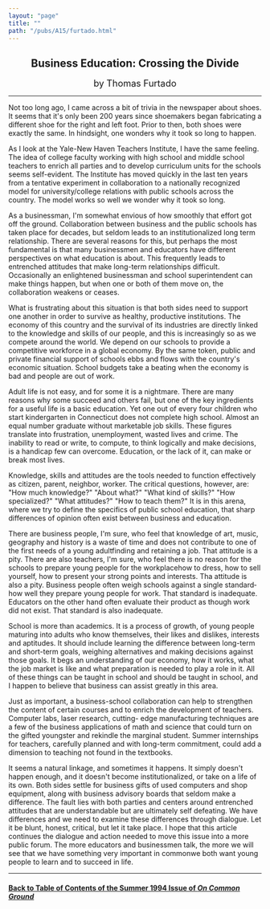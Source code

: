 ```yaml
---
layout: "page"
title: ""
path: "/pubs/A15/furtado.html"
---
```

<main>
<center>
<h2>
Business Education: Crossing the Divide</h2>
<p><font size="+1">by Thomas Furtado</font>
</p></center>
<hr/>
Not too long ago, I came across a bit of trivia in the newspaper about
shoes.  It seems that it's only been 200 years since shoemakers  began
fabricating a different shoe for the right and left foot.  Prior  to then,
both shoes were exactly the same.  In hindsight, one  wonders why it took
so long to happen.
<p>
As I look at the Yale-New Haven Teachers Institute, I have the same
feeling.  The idea of college faculty working with high school and  middle
school teachers to enrich all parties and to develop  curriculum units for
the schools seems self-evident.  The Institute  has moved quickly in the
last ten years from a tentative experiment  in collaboration to a
nationally recognized model for  university/college relations with public
schools across the country.   The model works so well we wonder why it
took so long.
</p><p>
As a businessman, I'm somewhat envious of how smoothly that  effort got
off the ground.  Collaboration between business and the  public schools
has taken place for decades, but seldom leads to an  institutionalized
long term relationship.  There are several reasons  for this, but perhaps
the most fundamental is that many  businessmen and educators have
different perspectives on what  education is about.  This frequently leads
to entrenched attitudes  that make long-term relationships difficult.
Occasionally an  enlightened businessman and school superintendent can
make things  happen, but when one or both of them move on, the
collaboration  weakens or ceases.
</p><p>
What is frustrating about this situation is that both sides need to
support one another in order to survive as healthy, productive
institutions.  The economy of this country and the survival of its
industries are directly linked to the knowledge and skills of our  people,
and this is increasingly so as we compete around the world.   We depend on
our schools to provide a competitive workforce in a  global economy.  By
the same token, public and private financial  support of schools ebbs and
flows with the country's economic  situation.  School budgets take a
beating when the economy is bad  and people are out of work.
</p><p>
Adult life is not easy, and for some it is a nightmare.  There are  many
reasons why some succeed and others fail, but one of the key  ingredients
for a useful life is a basic education.  Yet one out of  every four
children who start kindergarten in Connecticut does not  complete high
school.  Almost an equal number graduate without  marketable job skills.
These figures translate into frustration,  unemployment, wasted lives and
crime.  The inability to read or  write, to compute, to think logically
and make decisions, is a  handicap few can overcome.  Education, or the
lack of it, can make or  break most lives.
</p><p>
Knowledge, skills and attitudes are the tools needed to function
effectively as citizen, parent, neighbor, worker.  The critical
questions, however, are: "How much knowledge?" "About what?"  "What kind
of skills?" "How specialized?" "What attitudes?" "How to  teach them?" It
is in this arena, where we try to define the  specifics of public school
education, that sharp differences of  opinion often exist between business
and education.
</p><p>
There are business people, I'm sure, who feel that knowledge of art,
music, geography and history is a waste of time and does not  contribute
to one of the first needs of a young adult­finding and  retaining a
job.  That attitude is a pity.  There are also teachers, I'm  sure, who
feel there is no reason for the schools to prepare young  people for the
workplace­how to dress, how to sell yourself, how to  present your
strong points and interests.  Tha attitude is also a pity.   Business
people often weigh schools against a single standard­how  well they
prepare young people for work.  That standard is  inadequate.  Educators
on the other hand often evaluate their product  as though work did not
exist.  That standard is also inadequate.
</p><p>
School is more than academics.  It is a process of growth, of young
people maturing into adults who know themselves, their likes and
dislikes, interests and aptitudes.  It should include learning the
difference between long-term and short-term goals, weighing  alternatives
and making decisions against those goals.  It begs an  understanding of
our economy, how it works, what the job market is  like and what
preparation is needed to play a role in it.  All of these  things can be
taught in school and should be taught in school, and I  happen to believe
that business can assist greatly in this area.
</p><p>
Just as important, a business-school collaboration can help to  strengthen
the content of certain courses and to enrich the  development of teachers.
Computer labs, laser research, cutting- edge manufacturing techniques are
a few of the business  applications of math and science that could turn on
the gifted  youngster and rekindle the marginal student.  Summer
internships  for teachers, carefully planned and with long-term
commitment,  could add a dimension to teaching not found in the textbooks.
</p><p>
It seems a natural linkage, and sometimes it happens.  It simply  doesn't
happen enough, and it doesn't become institutionalized, or  take on a life
of its own.  Both sides settle for business gifts of  used computers and
shop equipment, along with business advisory  boards that seldom make a
difference.  The fault lies with both  parties and centers around
entrenched attitudes that are  understandable but are ultimately self
defeating.  We have  differences and we need to examine these differences
through  dialogue.  Let it be blunt, honest, critical, but let it take
place.  I  hope that this article continues the dialogue and action needed
to  move this issue into a more public forum.  The more educators and
businessmen talk, the more we will see that we have something very
important in common­we both want young people to learn and to
succeed in life.
</p>
<hr/>
<h4><a href="/pubs/A15/">Back to
Table of Contents of the Summer 1994 Issue of <i>On Common
Ground</i></a>
</h4>
</main>
